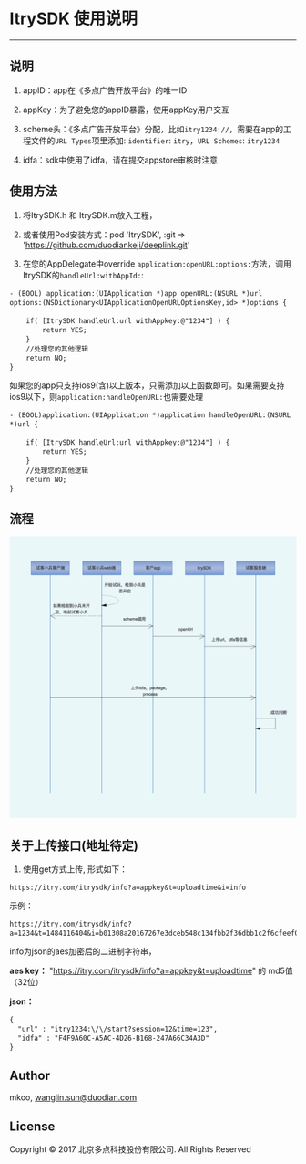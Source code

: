 # ItrySDK 使用说明
***

## 说明
1. appID：app在《多点广告开放平台》的唯一ID

2. appKey：为了避免您的appID暴露，使用appKey用户交互

3. scheme头：《多点广告开放平台》分配，比如`itry1234://`，需要在app的工程文件的`URL Types`项里添加: `identifier`: `itry`，`URL Schemes`: `itry1234 `

4. idfa：sdk中使用了idfa，请在提交appstore审核时注意

## 使用方法
1. 将ItrySDK.h 和 ItrySDK.m放入工程，

2. 或者使用Pod安装方式：pod 'ItrySDK', :git => 'https://github.com/duodiankeji/deeplink.git'

3. 在您的AppDelegate中override `application:openURL:options:`方法，调用ItrySDK的`handleUrl:withAppId:`:

```
- (BOOL) application:(UIApplication *)app openURL:(NSURL *)url options:(NSDictionary<UIApplicationOpenURLOptionsKey,id> *)options {
    
    if( [ItrySDK handleUrl:url withAppkey:@"1234"] ) {
        return YES;
    }
    //处理您的其他逻辑
    return NO;
}

```
如果您的app只支持ios9(含)以上版本，只需添加以上函数即可。如果需要支持ios9以下，则`application:handleOpenURL:`也需要处理

```
- (BOOL)application:(UIApplication *)application handleOpenURL:(NSURL *)url {
    
    if( [ItrySDK handleUrl:url withAppkey:@"1234"] ) {
        return YES;
    }
    //处理您的其他逻辑
    return NO;
}
```
## 流程
![](Sequence.png)


## 关于上传接口(地址待定)
1. 使用get方式上传, 形式如下：

```
https://itry.com/itrysdk/info?a=appkey&t=uploadtime&i=info
```

示例：

```
https://itry.com/itrysdk/info?a=1234&t=1484116404&i=b01308a20167267e3dceb548c134fbb2f36dbb1c2f6cfeef0eda79a2c4eb1b4253002798993f780ea85221ab4c61cb567d6a4bcb4f3438b484dc32fe41042bf1dd385c44c2de2a151c23ea88c60b70a5f74ecb5a1e13fd2633a35df0c0392e45938ab2290a862b05ab95ed64b8605a77
```

info为json的aes加密后的二进制字符串，

**aes key：**  "https://itry.com/itrysdk/info?a=appkey&t=uploadtime" 的 md5值（32位）

**json：**

```
{
  "url" : "itry1234:\/\/start?session=12&time=123",
  "idfa" : "F4F9A60C-A5AC-4D26-B168-247A66C34A3D"
}
```

## Author

mkoo, wanglin.sun@duodian.com

## License

Copyright © 2017 北京多点科技股份有限公司. All Rights Reserved
